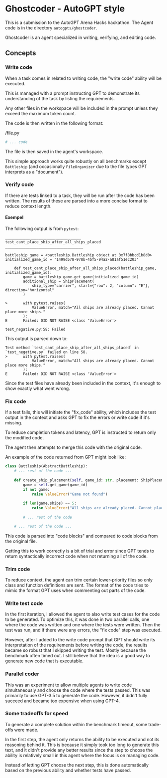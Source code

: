 # Ghostcoder - AutoGPT style
This is a submission to the AutoGPT Arena Hacks hackathon. The Agent code is in the directory `autogpts/ghostcoder`.

Ghostcoder is an agent specialized in writing, verifying, and editing code.

## Concepts

### Write code
When a task comes in related to writing code, the "write code" ability will be executed.

This is managed with a prompt instructing GPT to demonstrate its understanding of the task by listing the requirements.

Any other files in the workspace will be included in the prompt unless they exceed the maximum token count.

The code is then written in the following format:

/file.py
```python
# ... code  
```

The file is then saved in the agent's workspace.

This simple approach works quite robustly on all benchmarks except `Battleship` (and occasionally 
`FileOrganizer` due to the file types GPT interprets as a "document").

### Verify code
If there are tests linked to a task, they will be run after the code has been written.
The results of these are parsed into a more concise format to reduce context length.

#### Exempel
The following output is from `pytest`:

```
__________________________________ test_cant_place_ship_after_all_ships_placed ___________________________________

battleship_game = <battleship.Battleship object at 0x7f8bbcd1b8d0>
initialized_game_id = '1499d578-978b-4bf5-94a2-a81af51ec203'

    def test_cant_place_ship_after_all_ships_placed(battleship_game, initialized_game_id):
        game = battleship_game.get_game(initialized_game_id)
        additional_ship = ShipPlacement(
            ship_type="carrier", start={"row": 2, "column": "E"}, direction="horizontal"
        )
    
>       with pytest.raises(
            ValueError, match="All ships are already placed. Cannot place more ships."
        ):
E       Failed: DID NOT RAISE <class 'ValueError'>

test_negative.py:58: Failed
```

This output is parsed down to:
```
Test method `test_cant_place_ship_after_all_ships_placed` in `test_negative.py` failed on line 58. 
>       with pytest.raises(
            ValueError, match="All ships are already placed. Cannot place more ships."
        ):
E       Failed: DID NOT RAISE <class 'ValueError'>
```


Since the test files have already been included in the context, it's enough to show exactly what went
wrong.


### Fix code
If a test fails, this will initiate the "fix_code" ability, which includes the test output in the
context and asks GPT to fix the errors or write code if it's missing.

To reduce completion tokens and latency, GPT is instructed to return only the modified code.

The agent then attempts to merge this code with the original code.

An example of the code returned from GPT might look like:
```python
class Battleship(AbstractBattleship):
    # ... rest of the code ... 
    
    def create_ship_placement(self, game_id: str, placement: ShipPlacement) -> None:
        game = self.get_game(game_id)
        if not game:
            raise ValueError("Game not found")
    
        if len(game.ships) == 5:
            raise ValueError("All ships are already placed. Cannot place more ships.")
        
        # ... rest of the code

    # ... rest of the code ... 
```

This code is parsed into "code blocks" and compared to code blocks from the original file.

Getting this to work correctly is a bit of trial and error since GPT tends to return syntactically 
incorrect code when not returning all of the code. 


### Trim code
To reduce context, the agent can trim certain lower-priority files so only class and function
definitions are sent. The format of the code tries to mimic the format GPT uses when commenting
out parts of the code.


### Write test code
In the first iteration, I allowed the agent to also write test cases for the code to be generated.
To optimize this, it was done in two parallel calls, one where the code was written and one where the tests were written.
Then the test was run, and if there were any errors, the "fix code" step was executed.

However, after I added to the write code prompt that GPT should write its interpretation of the 
requirements before writing the code, the results became so robust that I skipped writing the test.
Mostly because the benchmark often timed out. I still believe that the idea is a good way to generate 
new code that is executable.


### Parallel coder
This was an experiment to allow multiple agents to write code simultaneously and choose the code 
where the tests passed. This was primarily to use GPT-3.5 to generate the code. However, it didn't 
fully succeed and became too expensive when using GPT-4.


### Some tradeoffs for speed
To generate a complete solution within the benchmark timeout, some trade-offs were made.

In the first step, the agent only returns the ability to be executed and not its reasoning 
behind it. This is because it simply took too long to generate this text, and it didn't provide 
any better results since the step to choose the ability is relatively small in this agent where
the focus is on managing code.

Instead of letting GPT choose the next step, this is done automatically based on the previous
ability and whether tests have passed.
